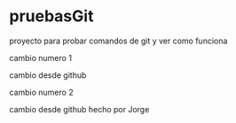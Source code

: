 # pruebasGit
proyecto para probar comandos de git y ver como funciona

cambio numero 1

cambio desde github

cambio numero 2

cambio desde github hecho por Jorge
